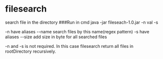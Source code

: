 # filesearch
search file in the directory
###Run in cmd
java -jar fileseach-1.0.jar -n val -s

-n have aliases --name search files by this name(regex pattern)
-s have aliases --size add size in byte for all searched files

-n and -s is not required. In this case filesearch return all files
in rootDirectory recursively.


